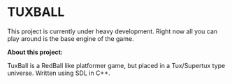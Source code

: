 <h1>TUXBALL</h1>


This project is currently under heavy development. Right now all you can play around is the base engine of the game.

<b>About this project:</b>

TuxBall is a RedBall like platformer game, but placed in a Tux/Supertux type universe. Written using SDL in C++.
